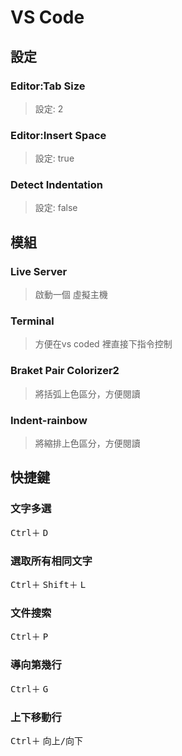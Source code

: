 # VS Code

## 設定

### Editor:Tab Size
> 設定: 2

### Editor:Insert Space
> 設定: true

### Detect Indentation
> 設定: false

## 模組

### Live Server
> 啟動一個 虛擬主機

### Terminal
> 方便在vs coded 裡直接下指令控制

### Braket Pair Colorizer2
> 將括弧上色區分，方便閱讀

### Indent-rainbow
> 將縮排上色區分，方便閱讀

## 快捷鍵

### 文字多選

<kbd>Ctrl</kbd>＋ <kbd>D</kbd>

### 選取所有相同文字

<kbd>Ctrl</kbd>＋ <kbd>Shift</kbd>＋ <kbd>L</kbd>

### 文件搜索

<kbd>Ctrl</kbd>＋ <kbd>P</kbd>

### 導向第幾行

<kbd>Ctrl</kbd>＋ <kbd>G</kbd>

### 上下移動行

<kbd>Ctrl</kbd>＋ <kbd>向上/向下</kbd>